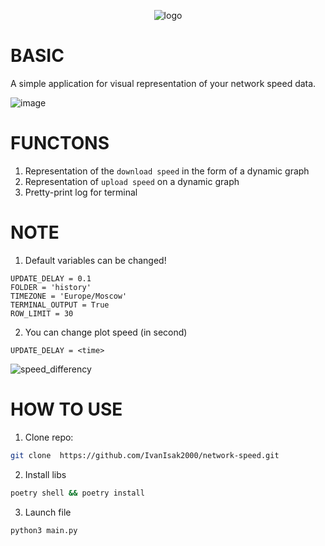 <div id="header" align="center">

![logo](https://github.com/user-attachments/assets/4357fe9b-a0d1-4821-8159-2aed8a91b085)


</div>

# BASIC

A simple application for visual representation of your network speed data.

![image](https://user-images.githubusercontent.com/79650307/228206989-09ae9056-8862-4dae-9315-92f843669a54.png)

# FUNCTONS

1. Representation of the `download speed` in the form of a dynamic graph
2. Representation of `upload speed` on a dynamic graph
3. Pretty-print log for terminal


# NOTE
1. Default variables can be changed!

```env
UPDATE_DELAY = 0.1
FOLDER = 'history'
TIMEZONE = 'Europe/Moscow'
TERMINAL_OUTPUT = True
ROW_LIMIT = 30
```

2. You can change plot speed (in second)
   
```env
UPDATE_DELAY = <time>
```
 
![speed_differency](https://user-images.githubusercontent.com/79650307/227700391-92cf1442-1802-4b5c-88db-dee86dbadb65.gif)



# HOW TO USE

1. Clone repo:
```bash
git clone  https://github.com/IvanIsak2000/network-speed.git
```
2. Install libs
``` bash
poetry shell && poetry install 
```

3. Launch file 
```bash
python3 main.py
```

